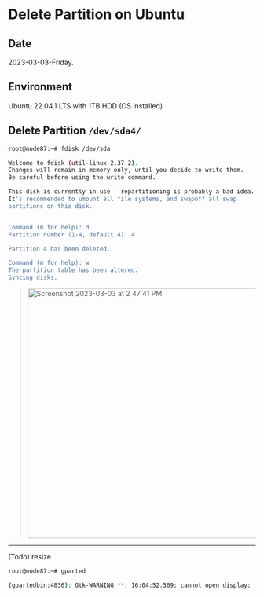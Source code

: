# Delete Partition on Ubuntu

## Date

2023-03-03-Friday.

## Environment

Ubuntu 22.04.1 LTS with 1TB HDD (OS installed)

## Delete Partition `/dev/sda4/`

```Bash
root@node87:~# fdisk /dev/sda

Welcome to fdisk (util-linux 2.37.2).
Changes will remain in memory only, until you decide to write them.
Be careful before using the write command.

This disk is currently in use - repartitioning is probably a bad idea.
It's recommended to umount all file systems, and swapoff all swap
partitions on this disk.


Command (m for help): d
Partition number (1-4, default 4): 4

Partition 4 has been deleted.

Command (m for help): w
The partition table has been altered.
Syncing disks.
```

> <img width="509" alt="Screenshot 2023-03-03 at 2 47 41 PM" src="https://user-images.githubusercontent.com/20737479/222641481-aa04cf63-2ba8-4a91-87e8-65fe0faba318.png">

---

(Todo) resize

```Bash
root@node87:~# gparted

(gpartedbin:4836): Gtk-WARNING **: 16:04:52.569: cannot open display:
```
